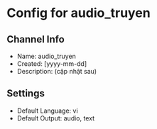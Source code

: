 # Config for audio_truyen

## Channel Info
- Name: audio_truyen
- Created: [yyyy-mm-dd]
- Description: (cập nhật sau)

## Settings
- Default Language: vi
- Default Output: audio, text